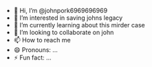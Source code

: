 - 👋 Hi, I’m @johnpork6969696969
- 👀 I’m interested in saving johns legacy
- 🌱 I’m currently learning about this mirder case
- 💞️ I’m looking to collaborate on john
- 📫 How to reach me 
- 😄 Pronouns: ...
- ⚡ Fun fact: ...

<!---
johnpork6969696969/johnpork6969696969 is a ✨ special ✨ repository because its `README.md` (this file) appears on your GitHub profile.
You can click the Preview link to take a look at your changes.
--->

